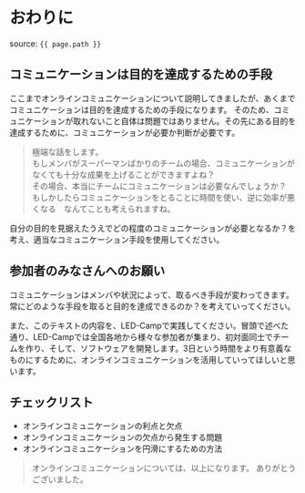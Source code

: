 # おわりに
source: `{{ page.path }}`

## コミュニケーションは目的を達成するための手段
ここまでオンラインコミュニケーションについて説明してきましたが、あくまでコミュニケーションは目的を達成するための手段になります。
そのため、コミュニケーションが取れないこと自体は問題ではありません。その先にある目的を達成するために、コミュニケーションが必要か判断が必要です。

> 極端な話をします。<br>もしメンバがスーパーマンばかりのチームの場合、コミュニケーションがなくても十分な成果を上げることができますよね？<br>
その場合、本当にチームにコミュニケーションは必要なんでしょうか？<br>もしかしたらコミュニケーションをとることに時間を使い、逆に効率が悪くなる　なんてことも考えられますね。

自分の目的を見据えたうえでどの程度のコミュニケーションが必要となるか？を考え、適当なコミュニケーション手段を使用してください。

## 参加者のみなさんへのお願い
コミュニケーションはメンバや状況によって、取るべき手段が変わってきます。<br>
常にどのような手段を取ると目的を達成できるのか？を考えていってください。

また、このテキストの内容を、LED-Campで実践してください。冒頭で述べた通り、LED-Campでは全国各地から様々な参加者が集まり、初対面同士でチームを作り、そして、ソフトウェアを開発します。3日という時間をより有意義なものにするために、オンラインコミュニケーションを活用していってほしいと思います。

## チェックリスト
- オンラインコミュニケーションの利点と欠点
- オンラインコミュニケーションの欠点から発生する問題
- オンラインコミュニケーションを円滑にするための方法

> オンラインコミュニケーションについては、以上になります。 
> ありがとうございました。  